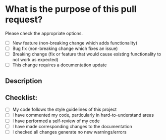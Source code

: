 # What is the purpose of this pull request?

Please check the appropriate options.

- [ ] New feature (non-breaking change which adds functionality)
- [ ] Bug fix (non-breaking change which fixes an issue)
- [ ] Breaking change (fix or feature that would cause existing functionality to not work as expected)
- [ ] This change requires a documentation update

## Description

<!-- 
Please include a summary of the changes and the related issue. Please also include relevant motivation and context. List any dependencies that are required for this change.

Fixes # (issue) -->

## Checklist:

- [ ] My code follows the style guidelines of this project
- [ ] I have commented my code, particularly in hard-to-understand areas
- [ ] I have performed a self-review of my code
- [ ] I have made corresponding changes to the documentation
- [ ] I checked all changes generate no new warnings/errors
